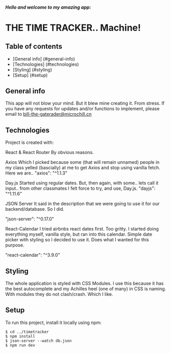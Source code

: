 ##### Hello and welcome to my amazing app:

# THE TIME TRACKER.. Machine!

## Table of contents
* [General info] (#general-info)
* [Technologies] (#technologies)
* [Styling] (#styling)
* [Setup] (#setup)


## General info
This app will not blow your mind. But it blew mine creating it. From stress.
 If you have any requests for updates and/or functions to implement, please email to 
 bill-the-gaterader@microchill.cn

## Technologies
Project is created with:

React & React Router
By obvious reasons.

Axios
Which I picked because some (that will remain unnamed) people in my class yelled (bascially) at me to get Axios and stop using vanilla fetch.
Here we are.. 
"axios": "^1.1.3"

Day.js
Started using regular dates. But, then again, with some.. lets call it input.. from other classmates I felt force to try, and use, Day.js.
"dayjs": "^1.11.6"

JSON Server
It said in the description that we were going to use it for our backend/database. So I did. 

"json-server": "^0.17.0"

React-Calendar
I tried airbnbs react dates first. Too gritty. I started doing everything myself, vanilla style, but ran into this calendar. 
Simple date picker with styling so I decided to use it. Does what I wanted for this purpose.

"react-calendar": "^3.9.0"


## Styling
The whole application is styled with CSS Modules. I use this because it has the best autocomplete and my Achilles heel (one of many) in CSS is naming. With modules they do not clash/crash. Which I like.

## Setup 
To run this project, install it locally using npm:

```
$ cd ../timetracker
$ npm install
$ json-server --watch db.json
$ npm run dev
```
